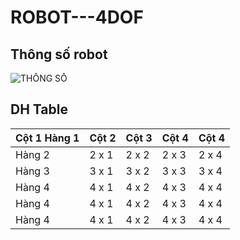 # ROBOT---4DOF
## Thông số robot
![THÔNG SỐ](https://i.imgur.com/DqL6kt6.png)

## DH Table

| Cột 1 Hàng 1 | Cột 2 | Cột 3| Cột 4 | Cột 4 |
|--------------|-------|------|-------| -------|
| Hàng 2 | 2 x 1 | 2 x 2 | 2 x 3 | 2 x 4 | 2 x 4 |
| Hàng 3 | 3 x 1 | 3 x 2 | 3 x 3 | 3 x 4 | 3 x 4 |
| Hàng 4 | 4 x 1 | 4 x 2 | 4 x 3 | 4 x 4 | 4 x 4 |
| Hàng 4 | 4 x 1 | 4 x 2 | 4 x 3 | 4 x 4 | 4 x 4 |
| Hàng 4 | 4 x 1 | 4 x 2 | 4 x 3 | 4 x 4 | 4 x 4 |

